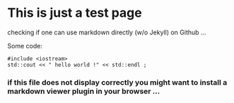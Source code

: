 
# This is just a test page 

checking if one can use markdown directly (w/o Jekyll) on Github ...

Some code:

	#include <iostream>
	std::cout << " hello world !" << std::endl ;


### if this file does not display correctly you might want to install a markdown viewer plugin in your browser ...
